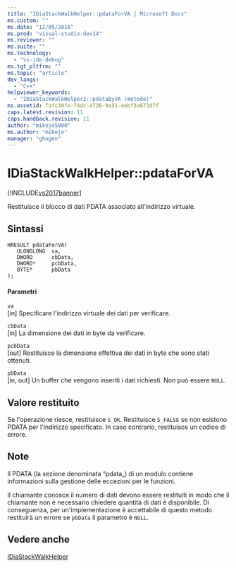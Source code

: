 ```yaml
---
title: "IDiaStackWalkHelper::pdataForVA | Microsoft Docs"
ms.custom: ""
ms.date: "12/05/2016"
ms.prod: "visual-studio-dev14"
ms.reviewer: ""
ms.suite: ""
ms.technology: 
  - "vs-ide-debug"
ms.tgt_pltfrm: ""
ms.topic: "article"
dev_langs: 
  - "C++"
helpviewer_keywords: 
  - "IDiaStackWalkHelper2::pdataByVA (metodo)"
ms.assetid: fafc38fe-74dc-4726-9a51-eebf3a673d7f
caps.latest.revision: 11
caps.handback.revision: 11
author: "mikejo5000"
ms.author: "mikejo"
manager: "ghogen"
---
```

# IDiaStackWalkHelper::pdataForVA
[!INCLUDE[vs2017banner](../../code-quality/includes/vs2017banner.md)]

Restituisce il blocco di dati PDATA associato all'indirizzo virtuale.  
  
## Sintassi  
  
```cpp#  
HRESULT pdataForVA(   
   ULONGLONG  va,  
   DWORD      cbData,  
   DWORD*     pcbData,  
   BYTE*      pbData  
);  
```  
  
#### Parametri  
 `va`  
 \[in\]  Specificare l'indirizzo virtuale dei dati per verificare.  
  
 `cbData`  
 \[in\]  La dimensione dei dati in byte da verificare.  
  
 `pcbData`  
 \[out\]  Restituisce la dimensione effettiva dei dati in byte che sono stati ottenuti.  
  
 `pbData`  
 \[in, out\]  Un buffer che vengono inseriti i dati richiesti.  Non può essere `NULL`.  
  
## Valore restituito  
 Se l'operazione riesce, restituisce `S_OK`.  Restituisce `S_FALSE` se non esistono PDATA per l'indirizzo specificato.  In caso contrario, restituisce un codice di errore.  
  
## Note  
 Il PDATA \(la sezione denominata “pdata„\) di un modulo contiene informazioni sulla gestione delle eccezioni per le funzioni.  
  
 Il chiamante conosce il numero di dati devono essere restituiti in modo che il chiamante non è necessario chiedere quantità di dati è disponibile.  Di conseguenza, per un'implementazione è accettabile di questo metodo restituirà un errore se `pbData` il parametro è  `NULL`.  
  
## Vedere anche  
 [IDiaStackWalkHelper](../../debugger/debug-interface-access/idiastackwalkhelper.md)